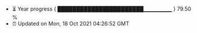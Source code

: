 - ⏳ Year progress { ███████████████████████▁▁▁▁▁▁▁ } 79.50 %
- ⏰ Updated on Mon, 18 Oct 2021 04:26:52 GMT

